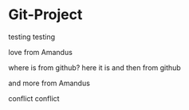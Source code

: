 # Git-Project
testing testing

love from Amandus

where is from github?
here it is
and then from github

and more from Amandus

conflict conflict
